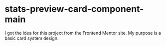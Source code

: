 # stats-preview-card-component-main

I got the idea for this project from the Frontend Mentor site. My purpose is a basic card system design.
